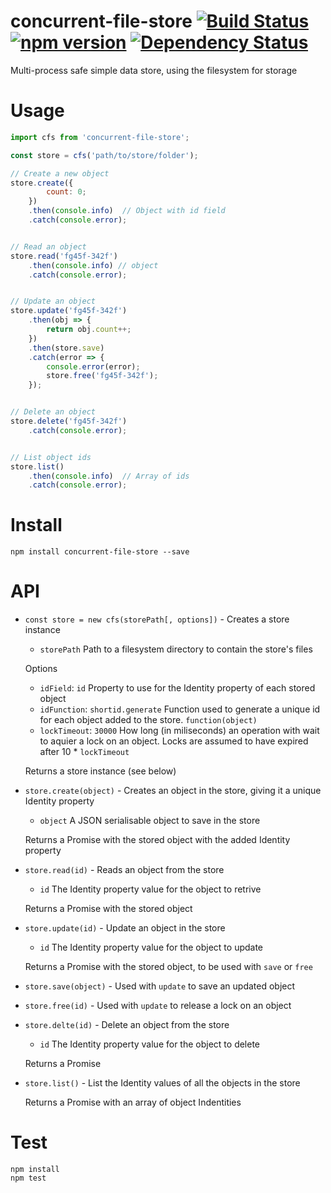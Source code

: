 # concurrent-file-store [![Build Status](https://travis-ci.org/bealearts/concurrent-file-store.png?branch=master)](https://travis-ci.org/bealearts/concurrent-file-store) [![npm version](https://badge.fury.io/js/concurrent-file-store.svg)](http://badge.fury.io/js/concurrent-file-store) [![Dependency Status](https://david-dm.org/bealearts/concurrent-file-store.png)](https://david-dm.org/bealearts/concurrent-file-store)

Multi-process safe simple data store, using the filesystem for storage


# Usage
```js
import cfs from 'concurrent-file-store';

const store = cfs('path/to/store/folder');

// Create a new object
store.create({
        count: 0;
    })
    .then(console.info)  // Object with id field
    .catch(console.error);


// Read an object
store.read('fg45f-342f')
    .then(console.info) // object
    .catch(console.error);


// Update an object
store.update('fg45f-342f')
    .then(obj => {
        return obj.count++;
    })
    .then(store.save)
    .catch(error => {
        console.error(error);
        store.free('fg45f-342f');
    });


// Delete an object
store.delete('fg45f-342f')
    .catch(console.error);


// List object ids
store.list()
    .then(console.info)  // Array of ids
    .catch(console.error);
```

# Install
```shell
npm install concurrent-file-store --save
```

# API

* `const store = new cfs(storePath[, options])` - Creates a store instance

    * `storePath` Path to a filesystem directory to contain the store's files

    Options
    * `idField`: `id` Property to use for the Identity property of each stored object
    * `idFunction`: `shortid.generate` Function used to generate a unique id for each object added to the store. `function(object)`
    * `lockTimeout`: `30000` How long (in miliseconds) an operation with wait to aquier a lock on an object. Locks are assumed to have expired after 10 * `lockTimeout`

    Returns a store instance (see below)

* `store.create(object)` - Creates an object in the store, giving it a unique Identity property
    
    * `object` A JSON serialisable object to save in the store
    
    Returns a Promise with the stored object with the added Identity property

* `store.read(id)`  - Reads an object from the store

    * `id`  The Identity property value for the object to retrive
    
    Returns a Promise with the stored object
    
* `store.update(id)` - Update an object in the store

    * `id`  The Identity property value for the object to update
    
    Returns a Promise with the stored object, to be used with `save` or `free`

* `store.save(object)` - Used with `update` to save an updated object

    

* `store.free(id)` - Used with `update` to release a lock on an object

* `store.delte(id)` - Delete an object from the store

    * `id`  The Identity property value for the object to delete
    
    Returns a Promise

* `store.list()` - List the Identity values of all the objects in the store

    Returns a Promise with an array of object Indentities

# Test
```shell
npm install
npm test
```
